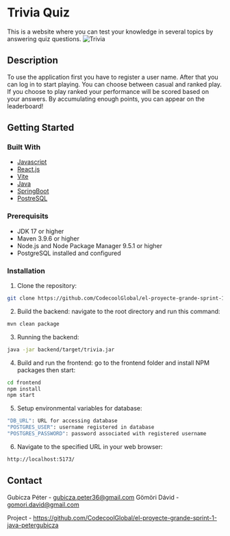 # Trivia Quiz

This is a website where you can test your knowledge in several topics by answering quiz questions.
![Trivia](https://github.com/CodecoolGlobal/el-proyecte-grande-sprint-1-java-petergubicza/assets/130778504/f0637160-a3b7-462e-a458-29fb23379ed1)

## Description

To use the application first you have to register a user name. After that you can log in to start playing.
You can choose between casual and ranked play. If you choose to play ranked your performance will be scored based on your answers. By accumulating enough points, you can appear on the leaderboard!

## Getting Started

### Built With

- [Javascript](https://www.javascript.com/)
- [React.js](https://react.dev/)
- [Vite](https://vitejs.dev/)
- [Java](https://www.java.com/en/)
- [SpringBoot](https://spring.io/projects/spring-boot)
- [PostreSQL](https://www.postgresql.org/)

### Prerequisits

- JDK 17 or higher
- Maven 3.9.6 or higher
- Node.js and Node Package Manager 9.5.1 or higher
- PostgreSQL installed and configured

### Installation

1. Clone the repository:
```sh
git clone https://github.com/CodecoolGlobal/el-proyecte-grande-sprint-1-java-petergubicza
```
2. Build the backend: navigate to the root directory and run this command:
```sh
mvn clean package
```
3. Running the backend:
```sh
java -jar backend/target/trivia.jar
```
4. Build and run the frontend: go to the frontend folder and install NPM packages then start:
```sh
cd frontend
npm install
npm start
```
5. Setup environmental variables for database:
```sh
"DB_URL": URL for accessing database
"POSTGRES_USER": username registered in database
"POSTGRES_PASSWORD": password associated with registered username
```
6. Navigate to the specified URL in your web browser:
```sh
http://localhost:5173/
```

## Contact

Gubicza Péter - gubicza.peter36@gmail.com
Gömöri Dávid - gomori.david@gmail.com

Project - https://github.com/CodecoolGlobal/el-proyecte-grande-sprint-1-java-petergubicza
